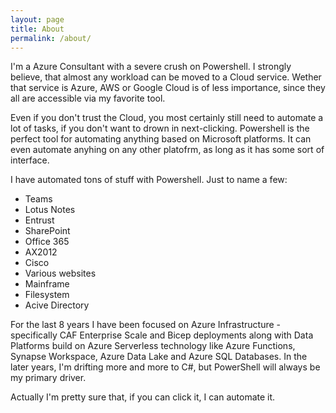 ```yaml
---
layout: page
title: About
permalink: /about/
---
```


I'm a Azure Consultant with a severe crush on Powershell. I strongly believe, that almost any workload can be moved to a Cloud service. Wether that service is Azure, AWS or Google Cloud is of less importance, since they all are accessible via my favorite tool.

Even if you don't trust the Cloud, you most certainly still need to automate a lot of tasks, if you don't want to drown in next-clicking. Powershell is the perfect tool for automating anything based on Microsoft platforms. It can even automate anyhing on any other platofrm, as long as it has some sort of interface.

I have automated tons of stuff with Powershell. Just to name a few:
* Teams
* Lotus Notes
* Entrust
* SharePoint
* Office 365
* AX2012
* Cisco
* Various websites
* Mainframe
* Filesystem
* Acive Directory

For the last 8 years I have been focused on Azure Infrastructure - specifically CAF Enterprise Scale and Bicep deployments along with Data Platforms build on Azure Serverless technology like Azure Functions, Synapse Workspace, Azure Data Lake and Azure SQL Databases. In the later years, I'm drifting more and more to C#, but PowerShell will always be my primary driver.

Actually I'm pretty sure that, if you can click it, I can automate it.